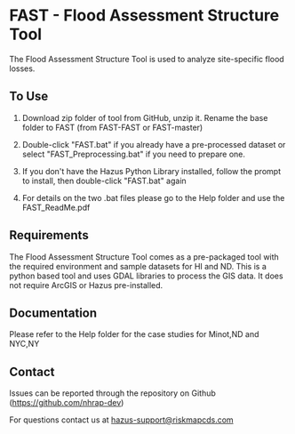 # FAST - Flood Assessment Structure Tool

The Flood Assessment Structure Tool is used to analyze site-specific flood losses.

## To Use

1. Download zip folder of tool from GitHub, unzip it. Rename the base folder to FAST (from FAST-FAST or FAST-master)

2. Double-click "FAST.bat" if you already have a pre-processed dataset or select "FAST_Preprocessing.bat" if you need to prepare one.

3. If you don't have the Hazus Python Library installed, follow the prompt to install, then double-click "FAST.bat" again

4. For details on the two .bat files please go to the Help folder and use the FAST_ReadMe.pdf

## Requirements

The Flood Assessment Structure Tool comes as a pre-packaged tool with the required environment and sample datasets for HI and ND. This is a python based tool and uses GDAL libraries to process the GIS data. It does not require ArcGIS or Hazus pre-installed.  

## Documentation

Please refer to the Help folder for the case studies for Minot,ND and NYC,NY

## Contact

Issues can be reported through the repository on Github (https://github.com/nhrap-dev)

For questions contact us at hazus-support@riskmapcds.com

